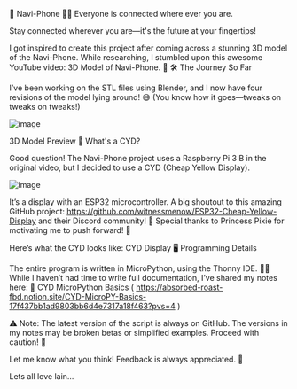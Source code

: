 🌟 Navi-Phone 📱✨
Everyone is connected where ever you are.

Stay connected wherever you are—it's the future at your fingertips!

I got inspired to create this project after coming across a stunning 3D model of the Navi-Phone. While researching, I stumbled upon this awesome YouTube video: 3D Model of Navi-Phone. 🎥
🛠️ The Journey So Far

I’ve been working on the STL files using Blender, and I now have four revisions of the model lying around! 😅 (You know how it goes—tweaks on tweaks on tweaks!)

![image](https://github.com/user-attachments/assets/0c565def-2ed3-42c3-bbbe-d650e52dd12f)

3D Model Preview
🤔 What's a CYD?

Good question!
The Navi-Phone project uses a Raspberry Pi 3 B in the original video, but I decided to use a CYD (Cheap Yellow Display). 

![image](https://github.com/user-attachments/assets/c05f4cda-ff9b-4658-a92d-020b54228075)

It’s a display with an ESP32 microcontroller. 
A big shoutout to this amazing GitHub project: https://github.com/witnessmenow/ESP32-Cheap-Yellow-Display and their Discord community! 💬 Special thanks to Princess Pixie for motivating me to push forward! 🚀

Here’s what the CYD looks like:
CYD Display
🖥️ Programming Details

The entire program is written in MicroPython, using the Thonny IDE. 🐍✨ While I haven’t had time to write full documentation, I’ve shared my notes here:
📓 CYD MicroPython Basics ( https://absorbed-roast-fbd.notion.site/CYD-MicroPY-Basics-17f437bb1ad9803bb6d4e7317a18f463?pvs=4 )


⚠️ Note:
The latest version of the script is always on GitHub. The versions in my notes may be broken betas or simplified examples. Proceed with caution! 🚧

Let me know what you think! Feedback is always appreciated. 🌌

Lets all love lain...

